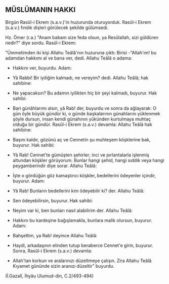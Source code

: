 ## MÜSLÜMANIN HAKKI

Birgün Rasûl-i Ekrem (s.a.v.)'in huzurunda oturuyorduk. Rasûl-i Ekrem (s.a.v.) fındık dişleri görülecek şekilde gülümsedi.

Hz. Ömer (r.a.) "Anam babam size feda olsun, ya Resûlallah, sizi güldüren nedir?" diye sordu. Rasûl-i Ekrem:

"Ümmetimden iki kişi Allahu Teâlâ'nın huzuruna çıktı: Birisi -"Allah'ım! bu adamdan hakkımı al ve bana ver, dedi. Allahu Teâlâ o adama:

- Hakkını ver, buyurdu. Adam:

- Yâ Rabbi! Bir iyiliğim kalmadı, ne vereyim? dedi. Allahu Teâlâ; hak sahibine:

- Ne yapacaksın? Bu adamın iyilikten hiç bir şeyi kalmadı, buyurur. Hak sahibi:

- Bari günâhlarımı alsın, yâ Rab! der, buyurdu ve sonra da ağlayarak: O gün öyle büyük gündür ki, o günde başkalarının günahlarını yüklenmek şöyle dursun, insan kendi günahının yü­künden kurtulmaya muhtaç olduğu bir gündür. Rasûl-i Ekrem (s.a.v.) devamla: Allahu Teâlâ hak sahibine:

- Başını kaldır, gözünü aç ve Cennetin şu muhteşem köşkleri­ne bak, buyurur. Hak sahibi:

- Yâ Rab! Cennet'te gümüşten şehirler; inci ve pırlantalarla iş­lenmiş altundan köşkler görüyorum. Bunlar hangi şehid, hangi sıddik veya hangi peygamberindir diye sorar. Allahu Teâlâ:

- İşte o gördüğün göz kamaştırıcı köşkler, bedellerini ödeyen­ler içindir, buyurur. Adam:

- Yâ Rab! Bunların bedellerini kim ödeyebilir ki? der. Allahu Teâlâ:

- Sen ödeyebilirsin, buyurur. Hak sahibi:

- Neyim var ki, ben bunları nasıl alabilirim der. Allahu Teâlâ:

- Hakkını bu kardeşine bağışlamakla, bunlara malik olursun, buyurur. Adam:

- Bahşettim, ya Rab! deyince Allahu Teâlâ:

- Haydi, arkadaşının elinden tutup beraberce Cennet'e girin, buyurur. Sonra, Rasûl-i Ekrem (s.a.v.) devamla:

- Allah'tan korkun ve aralarınızı düzeltmeye çalışın. Zira Al­lahu Teâlâ Kıyamet gününde sizin aranızı düzeltir" buyurdu.

(İ.Gazalî, İhyâu Ulumud-din, C.2/493-494)
